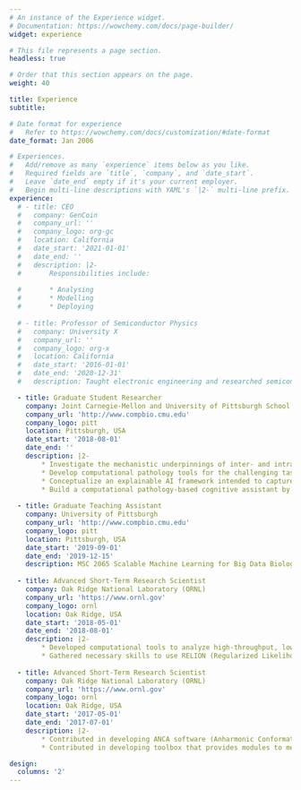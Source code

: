 ```yaml
---
# An instance of the Experience widget.
# Documentation: https://wowchemy.com/docs/page-builder/
widget: experience

# This file represents a page section.
headless: true

# Order that this section appears on the page.
weight: 40

title: Experience
subtitle:

# Date format for experience
#   Refer to https://wowchemy.com/docs/customization/#date-format
date_format: Jan 2006

# Experiences.
#   Add/remove as many `experience` items below as you like.
#   Required fields are `title`, `company`, and `date_start`.
#   Leave `date_end` empty if it's your current employer.
#   Begin multi-line descriptions with YAML's `|2-` multi-line prefix.
experience:
  # - title: CEO
  #   company: GenCoin
  #   company_url: ''
  #   company_logo: org-gc
  #   location: California
  #   date_start: '2021-01-01'
  #   date_end: ''
  #   description: |2-
  #       Responsibilities include:
        
  #       * Analysing
  #       * Modelling
  #       * Deploying
        
  # - title: Professor of Semiconductor Physics
  #   company: University X
  #   company_url: ''
  #   company_logo: org-x
  #   location: California
  #   date_start: '2016-01-01'
  #   date_end: '2020-12-31'
  #   description: Taught electronic engineering and researched semiconductor physics.

  - title: Graduate Student Researcher 
    company: Joint Carnegie-Mellon and University of Pittsburgh School of Medicine 
    company_url: 'http://www.compbio.cmu.edu'
    company_logo: pitt
    location: Pittsburgh, USA
    date_start: '2018-08-01'
    date_end: ''
    description: |2-
        * Investigate the mechanistic underpinnings of inter- and intra-class diagnostic variability in histopathology images and spatial intratumoral heterogeneity in multiplex image data
        * Develop computational pathology tools for the challenging task of correctly classifying sub-categories present within the diagnostic spectrum of breast lesions
        * Conceptualize an explainable AI framework intended to capture the visual diagnostic thinking of the pathologists
        * Build a computational pathology-based cognitive assistant by demonstrating perceptual and planning components which are useful in bringing the above technologies to everyday pathology practice 
  
  - title: Graduate Teaching Assistant 
    company: University of Pittsburgh 
    company_url: 'http://www.compbio.cmu.edu'
    company_logo: pitt
    location: Pittsburgh, USA
    date_start: '2019-09-01'
    date_end: '2019-12-15'
    description: MSC 2065 Scalable Machine Learning for Big Data Biology
  
  - title: Advanced Short-Term Research Scientist
    company: Oak Ridge National Laboratory (ORNL)
    company_url: 'https://www.ornl.gov'
    company_logo: ornl
    location: Oak Ridge, USA
    date_start: '2018-05-01'
    date_end: '2018-08-01'
    description: |2-
        * Developed computational tools to analyze high-throughput, low-resolution Cryo-Electron Microscopy images for betagalactosidase, a bacterial enzyme
        * Gathered necessary skills to use RELION (Regularized Likelihood Optimization) software that uses Bayesian statistics to reconstruct three-dimensional representation of biomolecules to near atomic resolution from two-dimensional micrographs data obtained by taking snapshots of macromolecule in different orientations
        
  - title: Advanced Short-Term Research Scientist
    company: Oak Ridge National Laboratory (ORNL)
    company_url: 'https://www.ornl.gov'
    company_logo: ornl
    location: Oak Ridge, USA
    date_start: '2017-05-01'
    date_end: '2017-07-01'
    description: |2-
        * Contributed in developing ANCA software (Anharmonic Conformational Analysis) as an extensible framework to characterize anharmonic events and enable a deeper analysis of their functional relevance
        * Contributed in developing toolbox that provides modules to measure long tail behavior of complex protein fluctuations by chasing higher order statistics

design:
  columns: '2'
---
```

